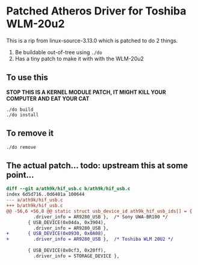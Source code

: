 # Patched Atheros Driver for Toshiba WLM-20u2

This is a rip from linux-source-3.13.0 which is patched to do 2 things.

1. Be buildable out-of-tree using `./do`
2. Has a tiny patch to make it with with the WLM-20u2

## To use this

**STOP THIS IS A KERNEL MODULE PATCH, IT MIGHT KILL YOUR COMPUTER AND EAT YOUR CAT**

    ./do build
    ./do install

## To remove it

    ./do remove

## The actual patch... todo: upstream this at some point...

```patch
diff --git a/ath9k/hif_usb.c b/ath9k/hif_usb.c
index 6d5d716..0d6401a 100644
--- a/ath9k/hif_usb.c
+++ b/ath9k/hif_usb.c
@@ -56,6 +56,8 @@ static struct usb_device_id ath9k_hif_usb_ids[] = {
          .driver_info = AR9280_USB },  /* Sony UWA-BR100 */
        { USB_DEVICE(0x04da, 0x3904),
          .driver_info = AR9280_USB },
+       { USB_DEVICE(0x0930, 0x0A08),
+         .driver_info = AR9280_USB },  /* Toshiba WLM 20U2 */
 
        { USB_DEVICE(0x0cf3, 0x20ff),
          .driver_info = STORAGE_DEVICE },
```
